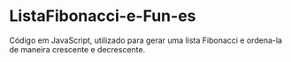 # ListaFibonacci-e-Fun-es
Código em JavaScript, utilizado para gerar uma lista Fibonacci e ordena-la de maneira crescente e decrescente.
